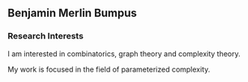 ## Benjamin Merlin Bumpus


### Research Interests
I am interested in combinatorics, graph theory and complexity theory. 

My work is focused in the field of parameterized complexity. 
 


